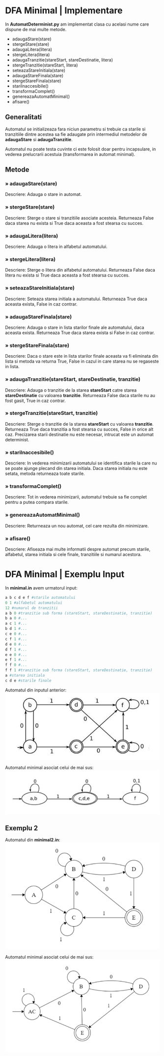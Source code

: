 
# DFA Minimal | Implementare

In **AutomatDeterminist.py** am implementat clasa cu acelasi nume care dispune de mai multe metode.

  - adaugaStare(stare)
  - stergeStare(stare)
  - adaugaLitera(litera)
  - stergeLitera(litera)
  - adaugaTranzitie(stareStart, stareDestinatie, litera)
  - stergeTranzitie(stareStart, litera)
  - seteazaStareInitiala(stare)
  - adaugaStareFinala(stare)
  - stergeStareFinala(stare)
  - stariInaccesibile()
  - transformaComplet()
  - genereazaAutomatMinimal()
  - afisare()

## Generalitati

Automatul se initializeaza fara niciun parametru si trebuie ca starile si tranzitiile dintre acestea sa fie adaugate prin intermediul metodelor de **adaugaStare** si **adaugaTranzitie**.

Automatul nu poate testa cuvinte ci este folosit doar pentru incapsulare, in vederea prelucrarii acestuia (transformarea in automat minimal).


## Metode

### » adaugaStare(stare)
Descriere: Adauga o stare in automat.

### » stergeStare(stare)
Descriere: Sterge o stare si tranzitiile asociate acesteia. Returneaza False daca starea nu exista si True daca aceasta a fost stearsa cu succes.

### » adaugaLitera(litera)
Descriere: Adauga o litera in alfabetul automatului.

### » stergeLitera(litera)
Descriere: Sterge o litera din alfabetul automatului. Returneaza False daca litera nu exista si True daca aceasta a fost stearsa cu succes.

### » seteazaStareInitiala(stare)
Descriere: Seteaza starea initiala a automatului. Returneaza True daca aceasta exista, False in caz contrar.

### » adaugaStareFinala(stare)
Descriere: Adauga o stare in lista starilor finale ale automatului, daca aceasta exista. Returneaza True daca starea exista si False in caz contrar.

### » stergeStareFinala(stare)
Descriere: Daca o stare este in lista starilor finale aceasta va fi eliminata din lista si metoda va returna True, False in cazul in care starea nu se regaseste in lista.

### » adaugaTranzitie(stareStart, stareDestinatie, tranzitie)
Descriere: Adauga o tranzitie de la starea **stareStart** catre starea **stareDestinatie** cu valoarea **tranzitie**. Returneaza False daca starile nu au fost gasit, True in caz contrar.

### » stergeTranzitie(stareStart, tranzitie)
Descriere: Sterge o tranzitie de la starea **stareStart** cu valoarea **tranzitie**. Returneaza True daca tranzitia a fost stearsa cu succes, False in orice alt caz. Precizarea starii destinatie nu este necesar, intrucat este un automat determinist.

### » stariInaccesibile()
Descriere: In vederea minimizarii automatului se identifica starile la care nu se poate ajunge plecand din starea initiala. Daca starea initiala nu este setata, metoda returneaza toate starile.

### » transformaComplet()
Descriere: Tot in vederea minimizarii, automatul trebuie sa fie complet pentru a putea compara starile.

### » genereazaAutomatMinimal()
Descriere: Returneaza un nou automat, cel care rezulta din minimizare.

### » afisare()
Descriere: Afiseaza mai multe informatii despre automat precum starile, alfabetul, starea initiala si cele finale, tranzitiile si numarul acestora.

# DFA Minimal | Exemplu Input

In **minimal.in** avem urmatorul input:
```python
a b c d e f #starile automatului
0 1 #alfabetul automatului
12 #numarul de tranzitii
a b 0 #tranzitie sub forma (stareStart, stareDestinatie, tranzitie)
b a 0 #...
a c 1 #...
b d 1 #...
c e 0 #...
c f 1 #...
d e 0 #...
d f 1 #...
e e 0 #...
e f 1 #...
f f 0 #...
f f 1 #tranzitie sub forma (stareStart, stareDestinatie, tranzitie)
a #starea initiala
c d e #starile finale
```

Automatul din inputul anterior:
![AutomatIMG](https://github.com/DragosGhinea/DFAMinimal/blob/main/automat1.png)

Automatul minimal asociat celui de mai sus:
![AutomatMinimalIMG](https://github.com/DragosGhinea/DFAMinimal/blob/main/automatM1.png)

## Exemplu 2
Automatul din **minimal2.in**:
![Automat2IMG](https://github.com/DragosGhinea/DFAMinimal/blob/main/automat2.png)

Automatul minimal asociat celui de mai sus:
![AutomatMinimal2IMG](https://github.com/DragosGhinea/DFAMinimal/blob/main/automatM2.png)

